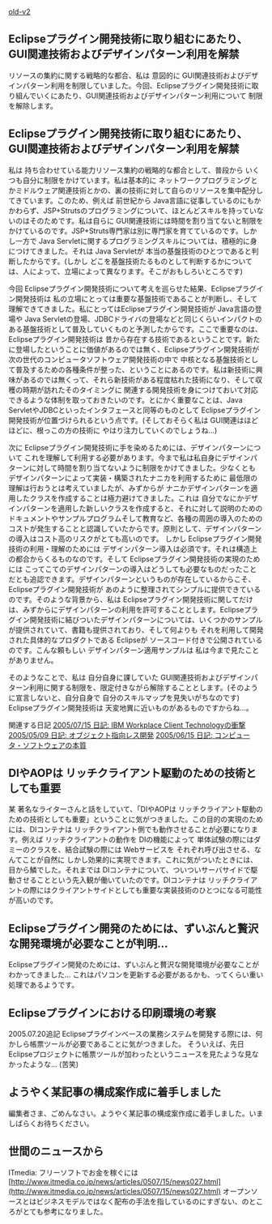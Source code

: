 [old-v2](ig050716-orig.html)

## Eclipseプラグイン開発技術に取り組むにあたり、GUI関連技術およびデザインパターン利用を解禁

リソースの集約に関する戦略的な都合、私は 意図的に GUI関連技術およびデザインパターン利用を制限していました。今回、Eclipseプラグイン開発技術に取り組んでいくにあたり、GUI関連技術およびデザインパターン利用について 制限を解除します。






## Eclipseプラグイン開発技術に取り組むにあたり、GUI関連技術およびデザインパターン利用を解禁


私は 持ち合わせている能力リソース集約の戦略的な都合として、普段から いくつも自分に制限をかけています。私は基本的に ネットワークプログラミングとかミドルウェア関連技術とかの、裏の技術に対して自らのリソースを集中配分してきています。このため、例えば
前世紀から Java言語に従事しているのにもかかわらず、JSP+Strutsのプログラミングについて、ほとんどスキルを持っていないのはそのためです。私は自らに
GUI関連技術には時間を割り当てないと制限をかけているのです。JSP+Struts専門家は別に専門家を育てているのです。しかし一方で Java
Servletに関するプログラミングスキルについては、積極的に身につけてきました。それは Java Servletが 本当の基盤技術のひとつであると判断したからです。(しかし
どこを基盤技術たるものとして判断するかについては、人によって、立場によって異なります。そこがおもしろいところです)

今回 Eclipseプラグイン開発技術について考えを巡らせた結果、Eclipseプラグイン開発技術は 私の立場にとっては重要な基盤技術であることが判断し、そして理解できてきました。私にとってはEclipseプラグイン開発技術が
Java言語の登場や Java Servletの登場、JDBCドライバの登場などと同じくらいインパクトのある基盤技術として普及していくものと予測したからです。ここで重要なのは、Eclipseプラグイン開発技術は
昔から存在する技術であるということです。新たに登場したということに価値があるのでは無く、Eclipseプラグイン開発技術が 次の世代のコンピュータソフトウェア開発技術の中で
中核となる基盤技術として普及するための各種条件が整った、ということにあるのです。私は新技術に興味があるのでは無くって、それら新技術がある程度枯れた技術になり、そして収穫の時期が訪れたそのタイミングに 関連する開発技術を身につけておいて対応できるような体制を取っておきたいのです。とにかく重要なことは、Java ServletやJDBCといったインタフェースと同等のものとして
Eclipseプラグイン開発技術が位置づけられるという点です。(そしておそらく私は GUI関連はほどほどに、根っこの方の技術に やはり注力していくのでしょうね…)

次に Eclipseプラグイン開発技術に手を染めるためには、デザインパターンについて これを理解して利用する必要があります。今まで私は私自身にデザインパターンに対して時間を割り当てないように制限をかけてきました。少なくとも
デザインパターンによって実装・構築されたナニカを利用するために 最低限の理解は行おうとは考えていましたが、みずからが ナニかデザインパターンを適用したクラスを作成することは極力避けてきました。これは
自分でなにかデザインパターンを適用した新しいクラスを作成すると、それに対して説明のためのドキュメントやサンプルプログラムそして教育など、各種の周囲の導入のためのコストが発生することと認識していたからです。原則として、デザインパターンの導入はコスト高のリスクがとても高いのです。
しかし Eclipseプラグイン開発技術の利用・理解のためには デザインパターン導入は必須です。それは構造上の都合からくるものなのです。そして
Eclipseプラグイン開発技術の実現のためには こってこてのデザインパターンの導入はどうしても必要なものだったことだとも追認できます。デザインパターンというものが存在しているからこそ、Eclipseプラグイン開発技術が
あのように整理されてシンプルに提供できているのです。そのような背景から、私は Eclipseプラグイン開発技術に関してだけは、みずからにデザインパターンの利用を許可することとします。Eclipseプラグイン開発技術に結びついたデザインパターンについては、いくつかのサンプルが提供されていて、書籍も提供されており、そして何よりも
それを利用して開発された具体的なプロダクトである Eclipseが ソースコード付きで公開されているのです。こんな頼もしい デザインパターン適用サンプルは
私は今まで見たことがありません。

そのようなことで、私は 自分自身に課していた GUI関連技術およびデザインパターン利用に関する制限を、限定付きながら解除することとします。(そのように宣言しないと、自分自身で
自分のスキルマップを見失いがちなのです) Eclipseプラグイン開発技術は 天変地異に近いものがあるものですからね…。

関連する日記
[2005/07/15 日記: IBM Workplace Client Technologyの衝撃](ig050715.html)
  [2005/05/09 日記: オブジェクト指向レス開発](ig050509.html)
  [2005/06/15 日記: コンピュータ・ソフトウェアの本質](ig050615.html)


## DIやAOPは リッチクライアント駆動のための技術としても重要


某 著名なライターさんと話をしていて、「DIやAOPは リッチクライアント駆動のための技術としても重要」ということに気がつきました。この目的の実現のためには、DIコンテナは
リッチクライアント側でも動作させることが必要になります。例えば リッチクライアントの動作を DIの機能によって 単体試験の際にはダミーのクラスを、結合試験の際には
Webサービスを それぞれ呼び出させる、なんてことが自然に しかし効果的に実現できます。これに気がついたときには、目から鱗でした。それまでは
DIコンテナについて、ついついサーバサイドで駆動させることという先入観が働いていたのです。DIコンテナは リッチクライアントの際にはクライアントサイドとしても重要な実装技術のひとつになる可能性が高いのです。

## Eclipseプラグイン開発のためには、ずいぶんと贅沢な開発環境が必要なことが判明…


Eclipseプラグイン開発のためには、ずいぶんと贅沢な開発環境が必要なことがわかってきました…
これはパソコンを更新する必要があるかも、ってくらい重い処理であるようです。

## Eclipseプラグインにおける印刷環境の考察


2005.07.20追記 Eclipseプラグインベースの業務システムを開発する際には、何かしら帳票ツールが必要であることに気がつきました。
そういえば、先日 Eclipseプロジェクトに帳票ツールが加わったというニュースを見たような見なかったような… (苦笑)

## ようやく某記事の構成案作成に着手しました


編集者さま、ごめんなさい。ようやく某記事の構成案作成に着手しました。いましばらくお待ちください。

## 世間のニュースから

ITmedia: フリーソフトでお金を稼ぐには
  [http://www.itmedia.co.jp/news/articles/0507/15/news027.html](http://www.itmedia.co.jp/news/articles/0507/15/news027.html)
  オープンソースとはビジネスモデルではなく配布の手法を指しているのにすぎない、のところがとても参考になりました。